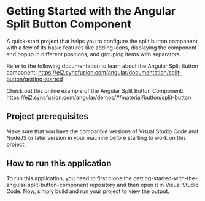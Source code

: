 # Getting Started with the Angular Split Button Component
A quick-start project that helps you to configure the split button component with a few of its basic features like adding icons, displaying the component and popup in different positions, and grouping items with separators.

Refer to the following documentation to learn about the Angular Split Button component: https://ej2.syncfusion.com/angular/documentation/split-button/getting-started

Check out this online example of the Angular Split Button Component: https://ej2.syncfusion.com/angular/demos/#/material/button/split-button 

## Project prerequisites
Make sure that you have the compatible versions of Visual Studio Code and NodeJS or later version in your machine before starting to work on this project.

## How to run this application
To run this application, you need to first clone the getting-started-with-the-angular-split-button-component repository and then open it in Visual Studio Code. Now, simply build and run your project to view the output.

